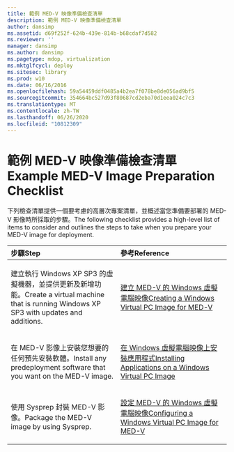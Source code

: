 ```yaml
---
title: 範例 MED-V 映像準備檢查清單
description: 範例 MED-V 映像準備檢查清單
author: dansimp
ms.assetid: d69f252f-624b-439e-814b-b68cdaf7d582
ms.reviewer: ''
manager: dansimp
ms.author: dansimp
ms.pagetype: mdop, virtualization
ms.mktglfcycl: deploy
ms.sitesec: library
ms.prod: w10
ms.date: 06/16/2016
ms.openlocfilehash: 59a54459ddf0485a4b2ea7f078be8de056ad9bf5
ms.sourcegitcommit: 354664bc527d93f80687cd2eba70d1eea024c7c3
ms.translationtype: MT
ms.contentlocale: zh-TW
ms.lasthandoff: 06/26/2020
ms.locfileid: "10812309"
---
```

# <span data-ttu-id="cb0b3-103">範例 MED-V 映像準備檢查清單</span><span class="sxs-lookup"><span data-stu-id="cb0b3-103">Example MED-V Image Preparation Checklist</span></span>


<span data-ttu-id="cb0b3-104">下列檢查清單提供一個要考慮的高層次專案清單，並概述當您準備要部署的 MED-V 影像時所採取的步驟。</span><span class="sxs-lookup"><span data-stu-id="cb0b3-104">The following checklist provides a high-level list of items to consider and outlines the steps to take when you prepare your MED-V image for deployment.</span></span>

<table>
<colgroup>
<col width="50%" />
<col width="50%" />
</colgroup>
<thead>
<tr class="header">
<th align="left"><span data-ttu-id="cb0b3-105">步驟</span><span class="sxs-lookup"><span data-stu-id="cb0b3-105">Step</span></span></th>
<th align="left"><span data-ttu-id="cb0b3-106">參考</span><span class="sxs-lookup"><span data-stu-id="cb0b3-106">Reference</span></span></th>
</tr>
</thead>
<tbody>
<tr class="odd">
<td align="left"><p><span data-ttu-id="cb0b3-107">建立執行 Windows XP SP3 的虛擬機器，並提供更新及新增功能。</span><span class="sxs-lookup"><span data-stu-id="cb0b3-107">Create a virtual machine that is running Windows XP SP3 with updates and additions.</span></span></p></td>
<td align="left"><p><a href="creating-a-windows-virtual-pc-image-for-med-v.md" data-raw-source="[Creating a Windows Virtual PC Image for MED-V](creating-a-windows-virtual-pc-image-for-med-v.md)"><span data-ttu-id="cb0b3-108">建立 MED-V 的 Windows 虛擬電腦映像</span><span class="sxs-lookup"><span data-stu-id="cb0b3-108">Creating a Windows Virtual PC Image for MED-V</span></span></a></p></td>
</tr>
<tr class="even">
<td align="left"><p><span data-ttu-id="cb0b3-109">在 MED-V 影像上安裝您想要的任何預先安裝軟體。</span><span class="sxs-lookup"><span data-stu-id="cb0b3-109">Install any predeployment software that you want on the MED-V image.</span></span></p></td>
<td align="left"><p><a href="installing-applications-on-a-windows-virtual-pc-image.md" data-raw-source="[Installing Applications on a Windows Virtual PC Image](installing-applications-on-a-windows-virtual-pc-image.md)"><span data-ttu-id="cb0b3-110">在 Windows 虛擬電腦映像上安裝應用程式</span><span class="sxs-lookup"><span data-stu-id="cb0b3-110">Installing Applications on a Windows Virtual PC Image</span></span></a></p></td>
</tr>
<tr class="odd">
<td align="left"><p><span data-ttu-id="cb0b3-111">使用 Sysprep 封裝 MED-V 影像。</span><span class="sxs-lookup"><span data-stu-id="cb0b3-111">Package the MED-V image by using Sysprep.</span></span></p></td>
<td align="left"><p><a href="configuring-a-windows-virtual-pc-image-for-med-v.md" data-raw-source="[Configuring a Windows Virtual PC Image for MED-V](configuring-a-windows-virtual-pc-image-for-med-v.md)"><span data-ttu-id="cb0b3-112">設定 MED-V 的 Windows 虛擬電腦映像</span><span class="sxs-lookup"><span data-stu-id="cb0b3-112">Configuring a Windows Virtual PC Image for MED-V</span></span></a></p></td>
</tr>
</tbody>
</table>

 

 

 





